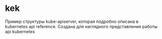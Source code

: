 # kek
Пример структуры kube-apiserver, которая подробно описана в kubernetes api reference. Создана для наглядного представления работы api kubernetes
